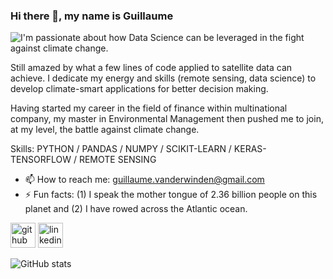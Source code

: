 ### Hi there 👋, my name is Guillaume

![I'm passionate about how Data Science can be leveraged in the fight against climate change.](https://www.ceres.org/sites/default/files/2020-11/earth-space-lights-banner.jpg)

Still amazed by what a few lines of code applied to satellite data can achieve. I dedicate my energy and skills (remote sensing, data science) to develop climate-smart applications for better decision making.

Having started my career in the field of finance within multinational company, my master in Environmental Management then pushed me to join, at my level, the battle against climate change. 

Skills: PYTHON / PANDAS / NUMPY / SCIKIT-LEARN / KERAS-TENSORFLOW / REMOTE SENSING

- 📫 How to reach me: guillaume.vanderwinden@gmail.com 
- ⚡ Fun facts: (1) I speak the mother tongue of 2.36 billion people on this planet and (2) I have rowed across the Atlantic ocean. 


[<img src='https://cdn.jsdelivr.net/npm/simple-icons@3.0.1/icons/github.svg' alt='github' height='40'>](https://github.com/GuiVdwinden)  [<img src='https://cdn.jsdelivr.net/npm/simple-icons@3.0.1/icons/linkedin.svg' alt='linkedin' height='40'>](https://www.linkedin.com/in/guillaume-vanderwinden-10172248/)  

![GitHub stats](https://github-readme-stats.vercel.app/api?username=GuiVdwinden&show_icons=true)  

